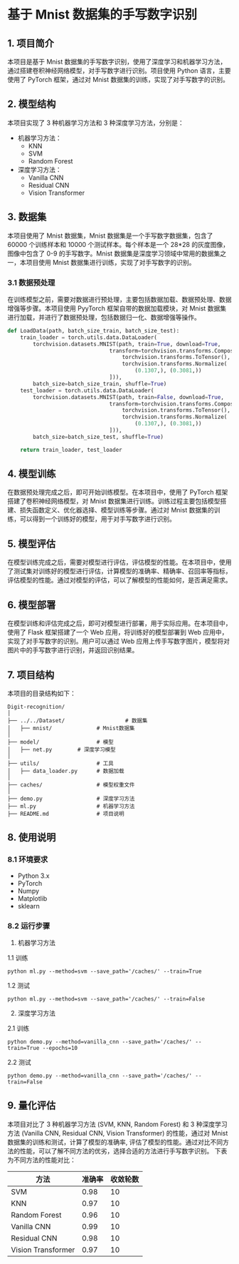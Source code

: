 # 基于 Mnist 数据集的手写数字识别

## 1. 项目简介

本项目是基于 Mnist 数据集的手写数字识别，使用了深度学习和机器学习方法，通过搭建卷积神经网络模型，对手写数字进行识别。项目使用 Python 语言，主要使用了 PyTorch 框架，通过对 Mnist 数据集的训练，实现了对手写数字的识别。

## 2. 模型结构

本项目实现了 3 种机器学习方法和 3 种深度学习方法，分别是：

- 机器学习方法：
  - KNN
  - SVM
  - Random Forest
- 深度学习方法：
  - Vanilla CNN
  - Residual CNN
  - Vision Transformer

## 3. 数据集

本项目使用了 Mnist 数据集，Mnist 数据集是一个手写数字数据集，包含了 60000 个训练样本和 10000 个测试样本。每个样本是一个 28\*28 的灰度图像，图像中包含了 0-9 的手写数字。Mnist 数据集是深度学习领域中常用的数据集之一，本项目使用 Mnist 数据集进行训练，实现了对手写数字的识别。

### 3.1 数据预处理

在训练模型之前，需要对数据进行预处理，主要包括数据加载、数据预处理、数据增强等步骤。本项目使用 PyyTorch 框架自带的数据加载模块，对 Mnist 数据集进行加载，并进行了数据预处理，包括数据归一化、数据增强等操作。

```python
def LoadData(path, batch_size_train, batch_size_test):
    train_loader = torch.utils.data.DataLoader(
        torchvision.datasets.MNIST(path, train=True, download=True,
                                transform=torchvision.transforms.Compose([
                                    torchvision.transforms.ToTensor(),
                                    torchvision.transforms.Normalize(
                                        (0.1307,), (0.3081,))
                                ])),
        batch_size=batch_size_train, shuffle=True)
    test_loader = torch.utils.data.DataLoader(
        torchvision.datasets.MNIST(path, train=False, download=True,
                                transform=torchvision.transforms.Compose([
                                    torchvision.transforms.ToTensor(),
                                    torchvision.transforms.Normalize(
                                        (0.1307,), (0.3081,))
                                ])),
        batch_size=batch_size_test, shuffle=True)

    return train_loader, test_loader
```

## 4. 模型训练

在数据预处理完成之后，即可开始训练模型。在本项目中，使用了 PyTorch 框架搭建了卷积神经网络模型，对 Mnist 数据集进行训练。训练过程主要包括模型搭建、损失函数定义、优化器选择、模型训练等步骤。通过对 Mnist 数据集的训练，可以得到一个训练好的模型，用于对手写数字进行识别。

## 5. 模型评估

在模型训练完成之后，需要对模型进行评估，评估模型的性能。在本项目中，使用了测试集对训练好的模型进行评估，计算模型的准确率、精确率、召回率等指标，评估模型的性能。通过对模型的评估，可以了解模型的性能如何，是否满足需求。

## 6. 模型部署

在模型训练和评估完成之后，即可对模型进行部署，用于实际应用。在本项目中，使用了 Flask 框架搭建了一个 Web 应用，将训练好的模型部署到 Web 应用中，实现了对手写数字的识别。用户可以通过 Web 应用上传手写数字图片，模型将对图片中的手写数字进行识别，并返回识别结果。

## 7. 项目结构

本项目的目录结构如下：

```
Digit-recognition/
│
├── ../../Dataset/                   # 数据集
│   ├── mnist/              # Mnist数据集
│
├── model/                  # 模型
│   ├── net.py        # 深度学习模型
│
├── utils/                  # 工具
│   ├── data_loader.py      # 数据加载
│
├── caches/                 # 模型权重文件
│
├── demo.py                 # 深度学习方法
├── ml.py                   # 机器学习方法
├── README.md               # 项目说明
```

## 8. 使用说明

### 8.1 环境要求

- Python 3.x
- PyTorch
- Numpy
- Matplotlib
- sklearn

### 8.2 运行步骤

1. 机器学习方法

1.1 训练

```
python ml.py --method=svm --save_path='/caches/' --train=True
```

1.2 测试

```
python ml.py --method=svm --save_path='/caches/' --train=False
```

2. 深度学习方法

2.1 训练

```
python demo.py --method=vanilla_cnn --save_path='/caches/' --train=True --epochs=10
```

2.2 测试

```
python demo.py --method=vanilla_cnn --save_path='/caches/' --train=False
```

## 9. 量化评估

本项目对比了 3 种机器学习方法 (SVM, KNN, Random Forest) 和 3 种深度学习方法 (Vanilla CNN, Residual CNN, Vision Transformer) 的性能，通过对 Mnist 数据集的训练和测试，计算了模型的准确率, 评估了模型的性能。通过对比不同方法的性能，可以了解不同方法的优劣，选择合适的方法进行手写数字识别。 下表为不同方法的性能对比：

| 方法               | 准确率 | 收敛轮数 |
| ------------------ | ------ | -------- |
| SVM                | 0.98   | 10       |
| KNN                | 0.97   | 10       |
| Random Forest      | 0.96   | 10       |
| Vanilla CNN        | 0.99   | 10       |
| Residual CNN       | 0.98   | 10       |
| Vision Transformer | 0.97   | 10       |
